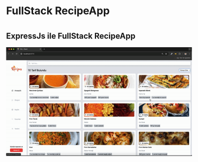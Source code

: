 <h1>FullStack RecipeApp<h1>

<h2>ExpressJs ile FullStack RecipeApp</h2>

<img src="recipeapp.gif"/>
